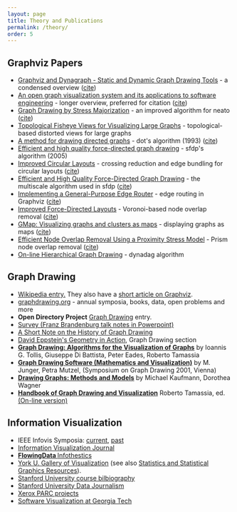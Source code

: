 ```yaml
---
layout: page
title: Theory and Publications
permalink: /theory/
order: 5
---
```


## Graphviz Papers

* <a href="{{ site.url }}/_pages/Documentation/EGKNW03.pdf" target="_blank">Graphviz and Dynagraph - Static and Dynamic Graph Drawing Tools</a> - a condensed overview (<a href="http://citeseerx.ist.psu.edu/viewdoc/summary?doi=10.1.1.96.3776">cite</a>)
* <a href="{{ site.url }}/_pages/Documentation/GN99.pdf" target="_blank">An open graph visualization system and its applications to software engineering</a> - longer overview, preferred for citation (<a target="_blank" href="http://citeseerx.ist.psu.edu/viewdoc/summary?doi=10.1.1.106.5621">cite</a>)
* <a href="{{ site.url }}/_pages/Documentation/GKN04.pdf" target="_blank">Graph Drawing by Stress Majorization</a>  - an improved algorithm for neato (<a href="https://link.springer.com/chapter/10.1007/978-3-540-31843-9_25" target="_blank">cite</a>)
* <a href="{{ site.url }}/_pages/Documentation/GKN04a.pdf" target="_blank">Topological Fisheye Views for Visualizing Large Graphs</a> - topological-based distorted views for large graphs
* <a href="{{ site.url }}/_pages/Documentation/TSE93.pdf" target="_blank">A method for drawing directed graphs</a> - dot's algorithm (1993) (<a target="_blank" href="http://citeseerx.ist.psu.edu/viewdoc/summary?doi=10.1.1.3.8982">cite</a>)
* <a href="http://yifanhu.net/PUB/graph_draw.pdf" target="_blank">Efficient and high quality force-directed graph drawing</a> - sfdp's algorithm (2005)
* <a href="{{ site.url }}/_pages/Documentation/GK06.pdf" target="_blank">Improved Circular Layouts</a> - crossing reduction and edge bundling for circular layouts (<a href="https://link.springer.com/chapter/10.1007/978-3-540-70904-6_37">cite</a>)
* <a href="{{ site.url }}/_pages/Documentation/Hu05.pdf" target="_blank">Efficient and High Quality Force-Directed Graph Drawing</a> - the multiscale algorithm used in sfdp (<a href="http://www.mathematica-journal.com/issue/v10i1/graph_draw.html" target="_blank">cite</a>)
* <a href="{{ site.url }}/_pages/Documentation/DGKN97.pdf" target="_blank">Implementing a General-Purpose Edge Router</a> - edge routing in Graphviz (<a href="https://link.springer.com/chapter/10.1007/3-540-63938-1_68">cite</a>)
* <a href="{{ site.url }}/_pages/Documentation/GN98.pdf" target="_blank">Improved Force-Directed Layouts</a> - Voronoi-based node overlap removal (<a href="https://link.springer.com/chapter/10.1007/3-540-37623-2_28">cite</a>)
* <a href="{{ site.url }}/_pages/Documentation/GHK09.pdf" target="_blank">GMap: Visualizing graphs and clusters as maps</a> - displaying graphs as maps (<a href="http://citeseerx.ist.psu.edu/viewdoc/summary?doi=10.1.1.154.8753">cite</a>)
* <a href="{{ site.url }}/_pages/Documentation/GH10.pdf" target="_blank">Efficient Node Overlap Removal Using a Proximity Stress Model</a> - Prism node overlap removal (<a href="https://link.springer.com/chapter/10.1007/978-3-642-00219-9_20">cite</a>)
* <a href="{{ site.url }}/_pages/Documentation/NW01.pdf" target="_blank">On-line Hierarchical Graph Drawing</a> - dynadag algorithm

## Graph Drawing

* <a href="http://en.wikipedia.org/wiki/Graph_drawing">Wikipedia entry.</a> They also have a <a href="http://en.wikipedia.org/wiki/Graphviz">short article on Graphviz</a>.
* <a href="http://www.graphdrawing.org/index.html">graphdrawing.org</a> - annual symposia, books, data, open problems and more
* <strong>Open Directory Project</strong> <a href="http://dmoztools.net/Science/Math/Combinatorics/Software/Graph_Drawing/">Graph Drawing</a> entry.
* <a href="http://www.csse.monash.edu.au/~gfarr/research/GraphDrawing02-Mel.ppt"> Survey (Franz Brandenburg talk notes in Powerpoint)</a>
* <a href="https://www.merl.com/publications/TR2001-49">A Short Note on the History of Graph Drawing</a>
* <a href="http://www.ics.uci.edu/~eppstein/gina/gdraw.html">David Eppstein's Geometry in Action</a>, Graph Drawing section
* <b><a href="http://www.amazon.com/exec/obidos/tg/detail/-/0133016153/qid=1089229182/sr=8-1/ref=sr_8_xs_ap_i1_xgl14/103-2475216-1750235?v=glance&amp;s=books&amp;n=507846">Graph Drawing: Algorithms for the Visualization of Graphs</a></b> by Ioannis G. Tollis, Giuseppe Di Battista, Peter Eades, Roberto Tamassia
* <a href="http://www.amazon.com/exec/obidos/tg/detail/-/3540008810/qid=1089229286/sr=1-3/ref=sr_1_3/103-2475216-1750235?v=glance&amp;s=books"> <b>Graph Drawing Software (Mathematics and Visualization)</b></a> by M. Junger, Petra Mutzel, (Symposium on Graph Drawing 2001, Vienna)
* <a href="http://www.amazon.com/exec/obidos/tg/detail/-/3540420622/qid=1089229286/sr=1-8/ref=sr_1_8/103-2475216-1750235?v=glance&amp;s=books"> <b>Drawing Graphs: Methods and Models</b></a> by Michael Kaufmann, Dorothea Wagner
* <a href="http://www.amazon.com/Handbook-Visualization-Discrete-Mathematics-Applications/dp/1584884126%3FSubscriptionId%3DAKIAILSHYYTFIVPWUY6Q%26tag%3Dduckduckgo-d-20%26linkCode%3Dxm2%26camp%3D2025%26creative%3D165953%26creativeASIN%3D1584884126"> <b>Handbook of Graph Drawing and Visualization</b></a> Roberto Tamassia, ed. <a href="http://cs.brown.edu/~rt/gdhandbook/">(On-line version)</a>

## Information Visualization

* IEEE Infovis Symposia: <a href="http://vis.computer.org">current</a>, <a href="http://www.infovis.org/">past</a>
* <a href="http://www.palgrave-journals.com/ivs/">Information Visualization Journal</a>
* <strong><a href="http://flowingdata.com/">FlowingData             </a></strong><a href="http://infosthetics.com/">Infothestics</a>
* <a href="http://www.datavis.ca/gallery/index.php">York U. Gallery of Visualization</a> (see also <a href="http://www.math.yorku.ca/SCS/StatResource.html">Statistics and Statistical Graphics Resources</a>).
* <a href="http://graphics.stanford.edu/courses/cs348c-96-fall/resources.html"> Stanford University course bilbiography</a>
* <a href="http://datajournalism.stanford.edu/">Stanford University Data Journalism</a>
* <a href="http://www2.parc.com/istl/projects/uir/projects/ii.html">Xerox PARC projects</a>
* <a href="http://www.gvu.gatech.edu/">Software Visualization at Georgia Tech</a>
